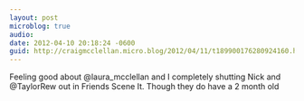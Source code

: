 ```yaml
---
layout: post
microblog: true
audio: 
date: 2012-04-10 20:18:24 -0600
guid: http://craigmcclellan.micro.blog/2012/04/11/t189900176280924160.html
---
```

Feeling good about @laura_mcclellan and I completely shutting Nick and @TaylorRew out in Friends Scene It. Though they do have a 2 month old
